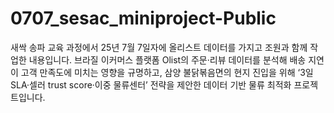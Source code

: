 # 0707_sesac_miniproject-Public
새싹 송파 교육 과정에서 25년 7월 7일자에 올리스트 데이터를 가지고 조원과 함께 작업한 내용입니다. 브라질 이커머스 플랫폼 Olist의 주문·리뷰 데이터를 분석해 배송 지연이 고객 만족도에 미치는 영향을 규명하고, 삼양 불닭볶음면의 현지 진입을 위해 ‘3일 SLA·셀러 trust score·이중 물류센터’ 전략을 제안한 데이터 기반 물류 최적화 프로젝트입니다.
